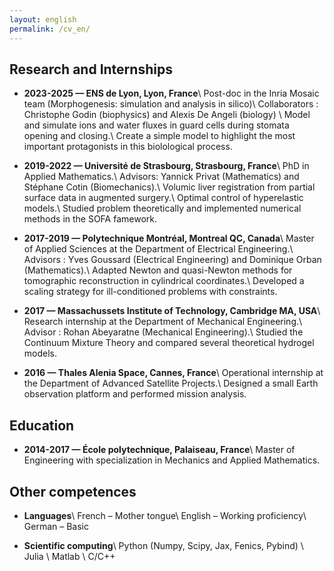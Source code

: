 ```yaml
---
layout: english
permalink: /cv_en/
---
```


## Research and Internships

- **2023-2025 &mdash; ENS de Lyon, Lyon, France**\\
  Post-doc in the Inria Mosaic team (Morphogenesis: simulation and
  analysis in silico)\\
  Collaborators : Christophe Godin (biophysics) and Alexis De Angeli
  (biology) \\
  Model and simulate ions and water fluxes in guard cells during stomata opening
  and closing.\\
  Create a simple model to highlight the most important protagonists in this
  biolological process.

- **2019-2022 &mdash; Université de Strasbourg, Strasbourg, France**\\
  PhD in Applied Mathematics.\\
  Advisors: Yannick Privat (Mathematics) and Stéphane Cotin (Biomechanics).\\
  Volumic liver registration from partial surface data in augmented surgery.\\
  Optimal control of hyperelastic models.\\
  Studied problem theoretically and implemented numerical methods in the
  SOFA famework.

- **2017-2019 &mdash; Polytechnique Montréal, Montreal QC, Canada**\\
  Master of Applied Sciences at the Department of Electrical Engineering.\\
  Advisors : Yves Goussard (Electrical Engineering) and Dominique Orban
  (Mathematics).\\
  Adapted Newton and quasi-Newton methods for tomographic reconstruction in
  cylindrical coordinates.\\
  Developed a scaling strategy for ill-conditioned problems with constraints.

- **2017 &mdash; Massachussets Institute of Technology, Cambridge MA, USA**\\
  Research internship at the Department of Mechanical Engineering.\\
  Advisor : Rohan Abeyaratne (Mechanical Engineering).\\
  Studied the Continuum Mixture Theory and compared several theoretical
  hydrogel models.

- **2016 &mdash; Thales Alenia Space, Cannes, France**\\
  Operational internship at the Department of Advanced Satellite Projects.\\
  Designed a small Earth observation platform and performed mission analysis.

## Education

- **2014-2017 &mdash; École polytechnique, Palaiseau, France**\\
  Master of Engineering with specialization in Mechanics and Applied Mathematics.

## Other competences

- **Languages**\\
  French &ndash; Mother tongue\\
  English  &ndash; Working proficiency\\
  German &ndash; Basic

- **Scientific computing**\\
  Python (Numpy, Scipy, Jax, Fenics, Pybind) \\
  Julia \\
  Matlab \\
  C/C++
